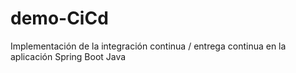 # demo-CiCd
Implementación de la integración continua / entrega continua en la aplicación Spring Boot Java
